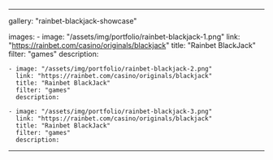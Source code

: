---

gallery: "rainbet-blackjack-showcase"

images:
    - image: "/assets/img/portfolio/rainbet-blackjack-1.png"
      link: "https://rainbet.com/casino/originals/blackjack"
      title: "Rainbet BlackJack"
      filter: "games"
      description:

    - image: "/assets/img/portfolio/rainbet-blackjack-2.png"
      link: "https://rainbet.com/casino/originals/blackjack"
      title: "Rainbet BlackJack"
      filter: "games"
      description:

    - image: "/assets/img/portfolio/rainbet-blackjack-3.png"
      link: "https://rainbet.com/casino/originals/blackjack"
      title: "Rainbet BlackJack"
      filter: "games"
      description:
---